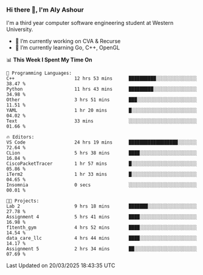 ### Hi there 👋, I'm Aly Ashour
I'm a third year computer software engineering student at Western University.

- 🔭 I’m currently working on CVA & Recurse
- 🌱 I’m currently learning Go, C++, OpenGL

<!--START_SECTION:waka-->
📊 **This Week I Spent My Time On** 

```text
💬 Programming Languages: 
C++                      12 hrs 53 mins      ██████████░░░░░░░░░░░░░░░   38.47 % 
Python                   11 hrs 43 mins      █████████░░░░░░░░░░░░░░░░   34.98 % 
Other                    3 hrs 51 mins       ███░░░░░░░░░░░░░░░░░░░░░░   11.51 % 
YAML                     1 hr 20 mins        █░░░░░░░░░░░░░░░░░░░░░░░░   04.02 % 
Text                     33 mins             ░░░░░░░░░░░░░░░░░░░░░░░░░   01.66 % 

🔥 Editors: 
VS Code                  24 hrs 19 mins      ██████████████████░░░░░░░   72.64 % 
CLion                    5 hrs 38 mins       ████░░░░░░░░░░░░░░░░░░░░░   16.84 % 
CiscoPacketTracer        1 hr 57 mins        █░░░░░░░░░░░░░░░░░░░░░░░░   05.86 % 
iTerm2                   1 hr 33 mins        █░░░░░░░░░░░░░░░░░░░░░░░░   04.65 % 
Insomnia                 0 secs              ░░░░░░░░░░░░░░░░░░░░░░░░░   00.01 % 

🐱‍💻 Projects: 
Lab 2                    9 hrs 18 mins       ███████░░░░░░░░░░░░░░░░░░   27.78 % 
Assignment 4             5 hrs 41 mins       ████░░░░░░░░░░░░░░░░░░░░░   16.98 % 
f1tenth_gym              4 hrs 52 mins       ████░░░░░░░░░░░░░░░░░░░░░   14.54 % 
data_care_llc            4 hrs 44 mins       ████░░░░░░░░░░░░░░░░░░░░░   14.17 % 
Assignment 5             2 hrs 34 mins       ██░░░░░░░░░░░░░░░░░░░░░░░   07.69 % 
```


 Last Updated on 20/03/2025 18:43:35 UTC
<!--END_SECTION:waka-->
